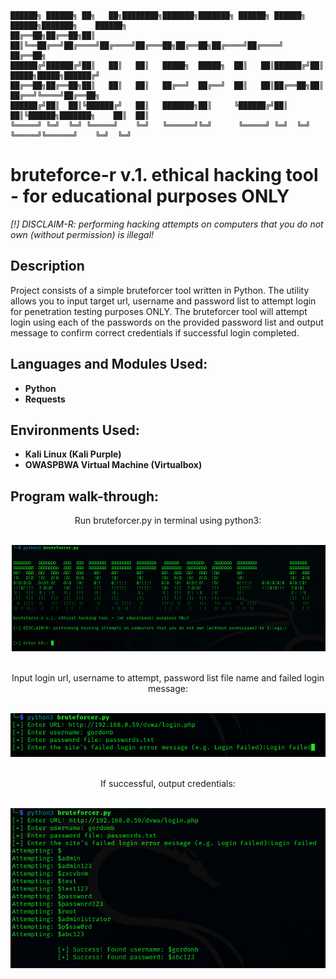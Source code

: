     ██████╗ ██████╗ ██╗   ██╗████████╗███████╗███████╗ ██████╗ ██████╗  ██████╗███████╗    ██████╗ 
    ██╔══██╗██╔══██╗██║   ██║╚══██╔══╝██╔════╝██╔════╝██╔═══██╗██╔══██╗██╔════╝██╔════╝    ██╔══██╗
    ██████╔╝██████╔╝██║   ██║   ██║   █████╗  █████╗  ██║   ██║██████╔╝██║     █████╗█████╗██████╔╝
    ██╔══██╗██╔══██╗██║   ██║   ██║   ██╔══╝  ██╔══╝  ██║   ██║██╔══██╗██║     ██╔══╝╚════╝██╔══██╗
    ██████╔╝██║  ██║╚██████╔╝   ██║   ███████╗██║     ╚██████╔╝██║  ██║╚██████╗███████╗    ██║  ██║
    ╚═════╝ ╚═╝  ╚═╝ ╚═════╝    ╚═╝   ╚══════╝╚═╝      ╚═════╝ ╚═╝  ╚═╝ ╚═════╝╚══════╝    ╚═╝  ╚═╝
                                                                                               
                                                                                                                                                            
                                                                                                       
<h1>bruteforce-r v.1. ethical hacking tool - for educational purposes ONLY</h1>

<i>[!] DISCLAIM-R: performing hacking attempts on computers that you do not own (without permission) is illegal!</i>

<h2>Description</h2>
Project consists of a simple bruteforcer tool written in Python. The utility allows you to input target url, username and password list to attempt login for penetration testing purposes ONLY. 
The bruteforcer tool will attempt login using each of the passwords on the provided password list and output message to confirm correct credentials if successful login completed.
<br />


<h2>Languages and Modules Used:</h2>

- <b>Python</b> 
- <b>Requests</b>

<h2>Environments Used: </h2>

- <b>Kali Linux (Kali Purple)</b>
- <b>OWASPBWA Virtual Machine (Virtualbox)</b>

<h2>Program walk-through:</h2>

<div align="center">
<p>Run bruteforcer.py in terminal using python3: </p>
<br/>
<img src="https://github.com/hanoconnor/eh-tools/blob/main/Lib/bruteforcer/bruteforcer-run.png"/>
</div
<br />
<br />

<div align="center">
<p>Input login url, username to attempt, password list file name and failed login message: </p>
<br/>
<img src="https://github.com/hanoconnor/eh-tools/blob/main/Lib/bruteforcer/bruteforcer-inputs.png"/>
</div
<br />
<br />

<div align="center">
<p>If successful, output credentials: </p>
<br/>
<img src="https://github.com/hanoconnor/eh-tools/blob/main/Lib/bruteforcer/bruteforcer-example-owaspbwa.png"/>
</div>
<br />
<br />
